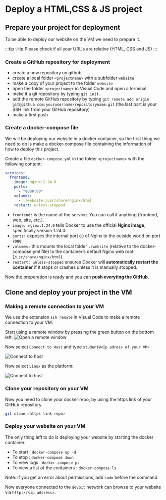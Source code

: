 # Deploy a HTML,CSS & JS project

## Prepare your project for deployment

To be able to deploy our website on the VM we need to prepare it.

:::tip 💡tip
Please check if all your URL's are relative (HTML, CSS and JS)
:::

### Create a GitHub repository for deployment

* create a new repository on github
* create a local folder `<projectname>` with a subfolder `website`
* make a copy of your project to the folder `website`
* open the folder `<projectname>` in Visual Code and open a terminal
* make it a git repository by typing `git init`.
* add the remote GitHub repository by typing `git remote add origin git@github.com:yourusername/repositoryname.git` (the last part is your SSH link from your GitHub repository)
* make a first push 

### Create a docker-compose file

We will be deploying our website in a docker container, so the first thing we need to do is make a docker-compose file containing the information of how to deploy this project.

Create a file `docker-compose.yml` in the folder  `<projectname>` with the following content:

``` yaml
services:
  frontend:
    image: nginx:1.24.0
    ports:
      - "8080:80"
    volumes:
      - ./website:/usr/share/nginx/html
    restart: unless-stopped
```
* `frontend:` is the name of the service. You can call it anything (frontend, web, site, etc.). 
* `image: nginx:1.24.0` tells Docker to use the official **Nginx image**, specifically version 1.24.0.
* `ports:` exposes the internal port `80` of Nginx to the outside world on port `8080`.
* `volumes:` this mounts the local folder `./website` (relative to the docker-compose.yml file) to the container’s default Nginx web root (`/usr/share/nginx/html`).
* `restart: unless-stopped` ensures Docker will **automatically restart the container** if it stops or crashes unless it is manually stopped.

Now the preperation is ready and you can **push everyting the GitHub**.

## Clone and deploy your project in the VM

### Making a remote connection to your VM

We use the extension `ssh remote` in Visual Code to make a remote connection to your VM.

Start using a remote window by pressing the green button on the bottom left:
![Open a remote window](./images/remote-indicator.png)

Now select `Connect to Host` and type `student@<Ip adress of your VM>`

![Connect to host](./images/connecttohost.png)

Now select `Linux` as the platform:

![Connect to host](./images/platform.png)

### Clone your repository on your VM

Now you need to clone your docker repo, by using the https link of your GitHub repository.

```bash
git clone <https link repo>
```

### Deploy your website on your VM

The only thing left to do is deploying your website by starting the docker container.

* To start : `docker-compose up -d`
* To stop : `docker-compose down`
* To view logs : `docker-compose ps`
* To view a list of the containers : `docker-compose ls`

Note: if you get an error about permissions, add `sudo` before the command.

Now everyone connected to the `devbit` network can browse to your website via `http://<ip address>`.